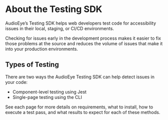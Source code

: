 # About the Testing SDK

AudioEye’s Testing SDK helps web developers test code for accessibility issues in their local, staging, or CI/CD environments.

Checking for issues early in the development process makes it easier to fix those problems at the source and reduces the volume of issues that make it into your production environments.

## Types of Testing

There are two ways the AudioEye Testing SDK can help detect issues in your code:

- Component-level testing using Jest
- Single-page testing using the CLI
<!-- - Multi-page (aka workflow) testing using using Cypress -->

See each page for more details on requirements, what to install, how to execute a test pass, and what results to expect for each of these methods.
